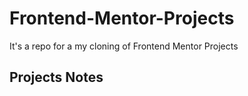 # Frontend-Mentor-Projects
It's a repo for a my cloning of Frontend Mentor Projects


## Projects Notes
